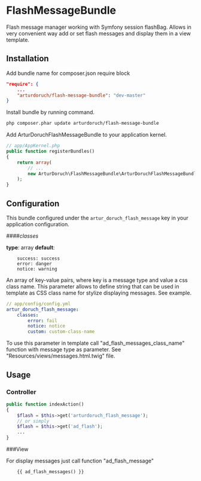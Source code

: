 FlashMessageBundle
================

Flash message manager working with Symfony session flashBag. 
Allows in very convenient way add or set flash messages and display them in a view template.

<!--Features:
Add or set messages
add or set crud operations messages
Get - sets and return translated message
Get crud - sets and return translated message without them into flashbag.-->


## Installation

Add bundle name for composer.json require block
```json
"require": {
    ...
    "arturdoruch/flash-message-bundle": "dev-master"
}
```

Install bundle by running command.
```sh
php composer.phar update arturdoruch/flash-message-bundle
```

Add ArturDoruchFlashMessageBundle to your application kernel.
```php
// app/AppKernel.php
public function registerBundles()
{
    return array(
        // ...
        new ArturDoruch\FlashMessageBundle\ArturDoruchFlashMessageBundle(),
    );
}
```

## Configuration
This bundle configured under the `artur_doruch_flash_message` key in your application configuration.

####<i>classes</i>

<b>type</b>: array <b>default</b>:
```
    success: success
    error: danger
    notice: warning
```

An array of key-value pairs, where key is a message type and value a css class name.
This parameter allows to define string that can be used in template as CSS class name for stylize displaying messages.
See example.

```yml
// app/config/config.yml
artur_doruch_flash_message:
    classes:
        error: fail
        notice: notice
        custom: custom-class-name
```

To use this parameter in template call "ad_flash_messages_class_name" function with message type as parameter.
See "Resources/views/messages.html.twig" file.


## Usage

### Controller

```php
public function indexAction()
{
    $flash = $this->get('arturdoruch_flash_message');
    // or simply
    $flash = $this->get('ad_flash');
    ...
}
```

###View

For display messages just call function "ad_flash_message"
```twig
    {{ ad_flash_messages() }}
```

<!--If you want add CSS styles for displaying messages...

Function "ad_flash_messages_class_name" returns css class name related to message type.
See "Resources/views/messages.html.twig" file.-->

